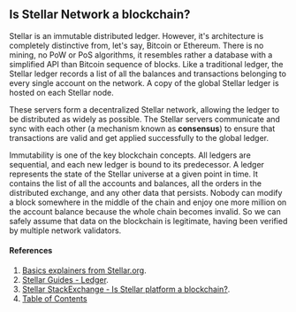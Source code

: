 ## Is Stellar Network a blockchain?

Stellar is an immutable distributed ledger. However, it's architecture is completely distinctive from, let's say, Bitcoin or Ethereum. There is no mining, no PoW or PoS algorithms, it resembles rather a database with a simplified API than Bitcoin sequence of blocks.
Like a traditional ledger, the Stellar ledger records a list of all the balances and transactions belonging to every single account on the network. A copy of the global Stellar ledger is hosted on each Stellar node.

These servers form a decentralized Stellar network, allowing the ledger to be distributed as widely as possible.
The Stellar servers communicate and sync with each other (a mechanism known as **consensus**) to ensure that transactions are valid and get applied successfully to the global ledger.

Immutability is one of the key blockchain concepts. All ledgers are sequential, and each new ledger is bound to its predecessor. 
A ledger represents the state of the Stellar universe at a given point in time. It contains the list of all the accounts and balances, all the orders in the distributed exchange, and any other data that persists.
Nobody can modify a block somewhere in the middle of the chain and enjoy one more million on the account balance because the whole chain becomes invalid. 
So we can safely assume that data on the blockchain is legitimate, having been verified by multiple network validators.

#### References

1. [Basics explainers from Stellar.org](https://www.stellar.org/how-it-works/stellar-basics/explainers/).
2. [Stellar Guides - Ledger](https://www.stellar.org/developers/guides/concepts/ledger.html).
3. [Stellar StackExchange - Is Stellar platform a blockchain?](https://stellar.stackexchange.com/q/1584/365).
4. [Table of Contents](../index)